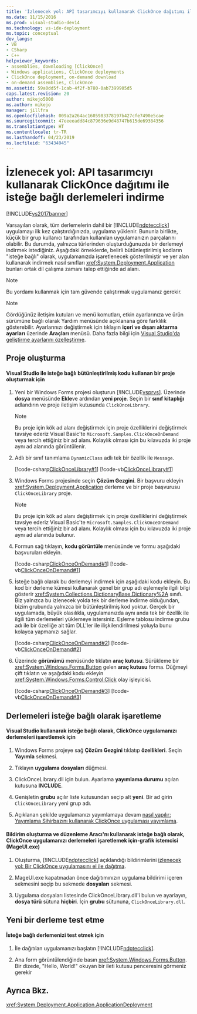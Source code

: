 ```yaml
---
title: 'İzlenecek yol: API tasarımcıyı kullanarak ClickOnce dağıtımı ile isteğe bağlı derlemeleri indirme | Microsoft Docs'
ms.date: 11/15/2016
ms.prod: visual-studio-dev14
ms.technology: vs-ide-deployment
ms.topic: conceptual
dev_langs:
- VB
- CSharp
- C++
helpviewer_keywords:
- assemblies, downloading [ClickOnce]
- Windows applications, ClickOnce deployments
- ClickOnce deployment, on-demand download
- on-demand assemblies, ClickOnce
ms.assetid: 59a0dd5f-1cab-4f2f-b780-0ab7399905d5
caps.latest.revision: 20
author: mikejo5000
ms.author: mikejo
manager: jillfra
ms.openlocfilehash: 009a2a264ac1605983378197b427cfe7490e5cae
ms.sourcegitcommit: 47eeeeadd84c879636e9d48747b615de69384356
ms.translationtype: HT
ms.contentlocale: tr-TR
ms.lasthandoff: 04/23/2019
ms.locfileid: "63434945"
---
```

# <a name="walkthrough-downloading-assemblies-on-demand-with-the-clickonce-deployment-api-using-the-designer"></a>İzlenecek yol: API tasarımcıyı kullanarak ClickOnce dağıtımı ile isteğe bağlı derlemeleri indirme
[!INCLUDE[vs2017banner](../includes/vs2017banner.md)]

Varsayılan olarak, tüm derlemelerin dahil bir [!INCLUDE[ndptecclick](../includes/ndptecclick-md.md)] uygulamayı ilk kez çalıştırdığınızda, uygulama yüklenir. Bununla birlikte, küçük bir grup kullanıcı tarafından kullanılan uygulamanızın parçalarını olabilir. Bu durumda, yalnızca türlerinden oluşturduğunuzda bir derlemeyi indirmek istediğiniz. Aşağıdaki örneklerde, belirli bütünleştirilmiş kodların "isteğe bağlı" olarak, uygulamanızda işaretlenecek gösterilmiştir ve yer alan kullanarak indirmek nasıl sınıfları <xref:System.Deployment.Application> bunları ortak dil çalışma zamanı talep ettiğinde ad alanı.  
  
> [!NOTE]
> Bu yordamı kullanmak için tam güvende çalıştırmak uygulamanız gerekir.  
  
> [!NOTE]
> Gördüğünüz iletişim kutuları ve menü komutları, etkin ayarlarınıza ve ürün sürümüne bağlı olarak Yardım menüsünde açıklanana göre farklılık gösterebilir. Ayarlarınızı değiştirmek için tıklayın **içeri ve dışarı aktarma ayarları** üzerinde **Araçları** menüsü. Daha fazla bilgi için [Visual Studio'da geliştirme ayarlarını özelleştirme](http://msdn.microsoft.com/22c4debb-4e31-47a8-8f19-16f328d7dcd3).  
  
## <a name="creating-the-projects"></a>Proje oluşturma  
  
#### <a name="to-create-a-project-that-uses-an-on-demand-assembly-with-visual-studio"></a>Visual Studio ile isteğe bağlı bütünleştirilmiş kodu kullanan bir proje oluşturmak için  
  
1. Yeni bir Windows Forms projesi oluşturun [!INCLUDE[vsprvs](../includes/vsprvs-md.md)]. Üzerinde **dosya** menüsünde **Ekle**ve ardından **yeni proje**. Seçin bir **sınıf kitaplığı** adlandırın ve proje iletişim kutusunda `ClickOnceLibrary`.  
  
    > [!NOTE]
    > Bu proje için kök ad alanı değiştirmek için proje özelliklerini değiştirmek tavsiye ederiz Visual Basic'te `Microsoft.Samples.ClickOnceOnDemand` veya tercih ettiğiniz bir ad alanı. Kolaylık olması için bu kılavuzda iki proje aynı ad alanında görüntülenir.  
  
2. Adlı bir sınıf tanımlama `DynamicClass` adlı tek bir özellik ile `Message`.  
  
     [!code-csharp[ClickOnceLibrary#1](../snippets/csharp/VS_Snippets_Winforms/ClickOnceLibrary/CS/Class1.cs#1)]
     [!code-vb[ClickOnceLibrary#1](../snippets/visualbasic/VS_Snippets_Winforms/ClickOnceLibrary/VB/Class1.vb#1)]  
  
3. Windows Forms projesinde seçin **Çözüm Gezgini**. Bir başvuru ekleyin <xref:System.Deployment.Application> derleme ve bir proje başvurusu `ClickOnceLibrary` proje.  
  
    > [!NOTE]
    > Bu proje için kök ad alanı değiştirmek için proje özelliklerini değiştirmek tavsiye ederiz Visual Basic'te `Microsoft.Samples.ClickOnceOnDemand` veya tercih ettiğiniz bir ad alanı. Kolaylık olması için bu kılavuzda iki proje aynı ad alanında bulunur.  
  
4. Formun sağ tıklayın, **kodu görüntüle** menüsünde ve formu aşağıdaki başvuruları ekleyin.  
  
     [!code-csharp[ClickOnceOnDemand#1](../snippets/csharp/VS_Snippets_Winforms/ClickOnceOnDemand/CS/Form1.cs#1)]
     [!code-vb[ClickOnceOnDemand#1](../snippets/visualbasic/VS_Snippets_Winforms/ClickOnceOnDemand/VB/Form1.vb#1)]  
  
5. İsteğe bağlı olarak bu derlemeyi indirmek için aşağıdaki kodu ekleyin. Bu kod bir derleme kümesi kullanarak genel bir grup adı eşlemeyle ilgili bilgi gösterir <xref:System.Collections.DictionaryBase.Dictionary%2A> sınıfı. Biz yalnızca bu izlenecek yolda tek bir derleme indirme olduğundan, bizim grubunda yalnızca bir bütünleştirilmiş kod yoktur. Gerçek bir uygulamada, büyük olasılıkla, uygulamanızda aynı anda tek bir özellik ile ilgili tüm derlemeleri yüklemeye istersiniz. Eşleme tablosu indirme grubu adı ile bir özelliğe ait tüm DLL'ler ile ilişkilendirilmesi yoluyla bunu kolayca yapmanızı sağlar.  
  
     [!code-csharp[ClickOnceOnDemand#2](../snippets/csharp/VS_Snippets_Winforms/ClickOnceOnDemand/CS/Form1.cs#2)]
     [!code-vb[ClickOnceOnDemand#2](../snippets/visualbasic/VS_Snippets_Winforms/ClickOnceOnDemand/VB/Form1.vb#2)]  
  
6. Üzerinde **görünümü** menüsünde tıklatın **araç kutusu**. Sürükleme bir <xref:System.Windows.Forms.Button> gelen **araç kutusu** forma. Düğmeyi çift tıklatın ve aşağıdaki kodu ekleyin <xref:System.Windows.Forms.Control.Click> olay işleyicisi.  
  
     [!code-csharp[ClickOnceOnDemand#3](../snippets/csharp/VS_Snippets_Winforms/ClickOnceOnDemand/CS/Form1.cs#3)]
     [!code-vb[ClickOnceOnDemand#3](../snippets/visualbasic/VS_Snippets_Winforms/ClickOnceOnDemand/VB/Form1.vb#3)]  
  
## <a name="marking-assemblies-as-optional"></a>Derlemeleri isteğe bağlı olarak işaretleme  
  
#### <a name="to-mark-assemblies-as-optional-in-your-clickonce-application-by-using-visual-studio"></a>Visual Studio kullanarak isteğe bağlı olarak, ClickOnce uygulamanızı derlemeleri işaretlemek için  
  
1. Windows Forms projeye sağ **Çözüm Gezgini** tıklatıp **özellikleri**. Seçin **Yayımla** sekmesi.  
  
2. Tıklayın **uygulama dosyaları** düğmesi.  
  
3. ClickOnceLibrary.dll için bulun. Ayarlama **yayımlama durumu** açılan kutusuna **INCLUDE**.  
  
4. Genişletin **grubu** açılır liste kutusundan seçip alt **yeni**. Bir ad girin `ClickOnceLibrary` yeni grup adı.  
  
5. Açıklanan şekilde uygulamanızı yayımlamaya devam [nasıl yapılır: Yayımlama Sihirbazını kullanarak ClickOnce uygulaması yayımlama](../deployment/how-to-publish-a-clickonce-application-using-the-publish-wizard.md).  
  
#### <a name="to-mark-assemblies-as-optional-in-your-clickonce-application-by-using-manifest-generation-and-editing-tool--graphical-client-mageuiexe"></a>Bildirim oluşturma ve düzenleme Aracı'nı kullanarak isteğe bağlı olarak, ClickOnce uygulamanızı derlemeleri işaretlemek için-grafik istemcisi (MageUI.exe)  
  
1. Oluşturma, [!INCLUDE[ndptecclick](../includes/ndptecclick-md.md)] açıklandığı bildirimlerini [izlenecek yol: Bir ClickOnce uygulamasını el ile dağıtma](../deployment/walkthrough-manually-deploying-a-clickonce-application.md).  
  
2. MageUI.exe kapatmadan önce dağıtımınızın uygulama bildirimi içeren sekmesini seçip bu sekmede **dosyaları** sekmesi.  
  
3. Uygulama dosyaları listesinde ClickOnceLibrary.dll'i bulun ve ayarlayın, **dosya türü** sütuna **hiçbiri**. İçin **grubu** sütununa, `ClickOnceLibrary.dll`.  
  
## <a name="testing-the-new-assembly"></a>Yeni bir derleme test etme  
  
#### <a name="to-test-your-on-demand-assembly"></a>İsteğe bağlı derlemenizi test etmek için  
  
1. İle dağıtılan uygulamanızı başlatın [!INCLUDE[ndptecclick](../includes/ndptecclick-md.md)].  
  
2. Ana form görüntülendiğinde basın <xref:System.Windows.Forms.Button>. Bir dizede, "Hello, World!" okuyan bir ileti kutusu penceresini görmeniz gerekir  
  
## <a name="see-also"></a>Ayrıca Bkz.  
 <xref:System.Deployment.Application.ApplicationDeployment>
